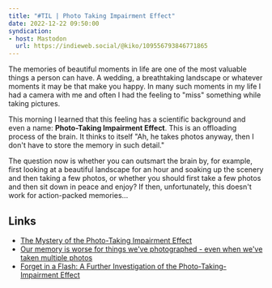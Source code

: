 ```yaml
---
title: "#TIL | Photo Taking Impairment Effect"
date: 2022-12-22 09:50:00
syndication: 
- host: Mastodon
  url: https://indieweb.social/@kiko/109556793846771865
---
```


The memories of beautiful moments in life are one of the most valuable things a person can have. A wedding, a breathtaking landscape or whatever moments it may be that make you happy. In many such moments in my life I had a camera with me and often I had the feeling to "miss" something while taking pictures.

This morning I learned that this feeling has a scientific background and even a name: **Photo-Taking Impairment Effect**. This is an offloading process of the brain. It thinks to itself "Ah, he takes photos anyway, then I don't have to store the memory in such detail."

The question now is whether you can outsmart the brain by, for example, first looking at a beautiful landscape for an hour and soaking up the scenery and then taking a few photos, or whether you should first take a few photos and then sit down in peace and enjoy? If then, unfortunately, this doesn't work for action-packed memories...

<!-- more -->

## Links

- [The Mystery of the Photo-Taking Impairment Effect](https://fstoppers.com/originals/mystery-photo-taking-impairment-effect-254085)
- [Our memory is worse for things we've photographed - even when we've taken multiple photos](https://www.bps.org.uk/research-digest/our-memory-worse-things-weve-photographed-even-when-weve-taken-multiple-photos)
- [Forget in a Flash: A Further Investigation of the Photo-Taking-Impairment Effect](https://www.sciencedirect.com/science/article/abs/pii/S2211368117301687)
